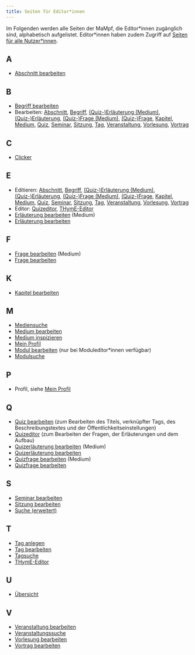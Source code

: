 ```yaml
---
title: Seiten für Editor*innen
---
```


Im Folgenden werden alle Seiten der MaMpf, die Editor\*innen zugänglich sind, alphabetisch aufgelistet. Editor\*innen haben zudem Zugriff auf [Seiten für alle Nutzer\*innen](all-pages).

## A
* [Abschnitt bearbeiten](ed-edit-section)

## B
* [Begriff bearbeiten](ed-edit-tag)
* Bearbeiten: [Abschnitt](ed-edit-section), [Begriff](ed-edit-tag), [(Quiz-)Erläuterung (Medium)](edit-medium-remark), [(Quiz-)Erläuterung](edit-remark), [(Quiz-)Frage (Medium)](edit-medium-question), [(Quiz-)Frage](edit-question), [Kapitel](ed-edit-chapter), [Medium](edit-medium), [Quiz](edit-quiz), [Seminar](ed-edit-seminar), [Sitzung](ed-edit-session), [Tag](ed-edit-tag), [Veranstaltung](ed-edit-event-series), [Vorlesung](ed-edit-lecture), [Vortrag](edit-talk)

## C
* [Clicker](clicker)

## E
* Editieren: [Abschnitt](ed-edit-section), [Begriff](ed-edit-tag), [(Quiz-)Erläuterung (Medium)](edit-medium-remark), [(Quiz-)Erläuterung](edit-remark), [(Quiz-)Frage (Medium)](edit-medium-question), [(Quiz-)Frage](edit-question), [Kapitel](ed-edit-chapter), [Medium](edit-medium), [Quiz](edit-quiz), [Seminar](ed-edit-seminar), [Sitzung](ed-edit-session), [Tag](ed-edit-tag), [Veranstaltung](ed-edit-event-series), [Vorlesung](ed-edit-lecture), [Vortrag](edit-talk)
* Editor: [Quizeditor](quiz-editor), [THymE-Editor](thyme-editor)
* [Erläuterung bearbeiten](edit-medium-remark) (Medium)
* [Erläuterung bearbeiten](edit-remark)

## F
* [Frage bearbeiten](edit-medium-question) (Medium)
* [Frage bearbeiten](edit-question)

## K
* [Kapitel bearbeiten](ed-edit-chapter)

## M
* [Mediensuche](ed-search-extended)
* [Medium bearbeiten](edit-medium)
* [Medium inspizieren](ed-inspect-medium)
* [Mein Profil](ed-profile)
* [Modul bearbeiten](ed-edit-module) (nur bei Moduleditor*innen verfügbar)
* [Modulsuche](ed-search-extended)

## P
* Profil, siehe [Mein Profil](ed-profile)

## Q
* [Quiz bearbeiten](edit-quiz) (zum Bearbeiten des Titels, verknüpfter Tags, des Beschreibungstextes und der Öffentlichkeitseinstellungen)
* [Quizeditor](quiz-editor) (zum Bearbeiten der Fragen, der Erläuterungen und dem Aufbau)
* [Quizerläuterung bearbeiten](edit-medium-remark) (Medium)
* [Quizerläuterung bearbeiten](edit-remark)
* [Quizfrage bearbeiten](edit-medium-question) (Medium)
* [Quizfrage bearbeiten](edit-question)


## S
* [Seminar bearbeiten](ed-edit-seminar)
* [Sitzung bearbeiten](ed-edit-session)
* [Suche (erweitert)](ed-search-extended)

## T
* [Tag anlegen](ed-create-tag)
* [Tag bearbeiten](ed-edit-tag)
* [Tagsuche](ed-search-extended)
* [THymE-Editor](thyme-editor)

## U
* [Übersicht](ed-overview)

## V
* [Veranstaltung bearbeiten](ed-edit-event-series)
* [Veranstaltungssuche](ed-search-extended)
* [Vorlesung bearbeiten](ed-edit-lecture)
* [Vortrag bearbeiten](edit-talk)
